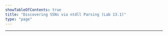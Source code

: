 ```yaml
---
showTableOfContents: true
title: "Discovering SSNs via ntdll Parsing (Lab 13.1)"
type: "page"
---
```



---
